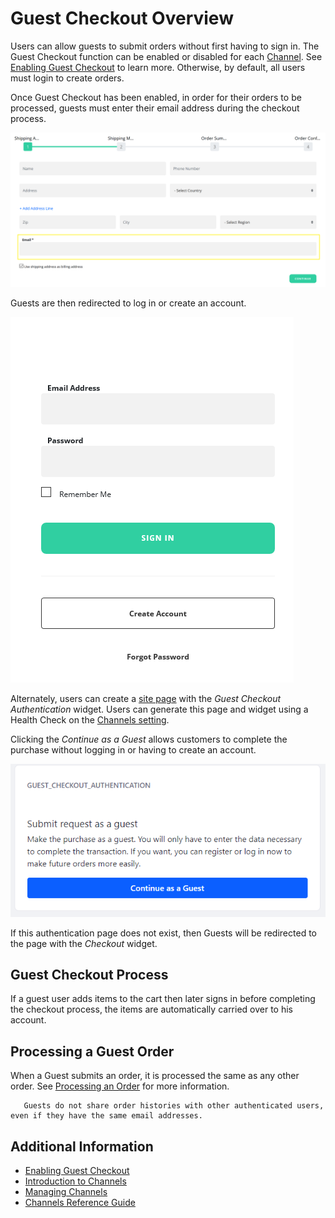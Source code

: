 # Guest Checkout Overview

Users can allow guests to submit orders without first having to sign in. The Guest Checkout function can be enabled or disabled for each [Channel](../managing-a-catalog/creating-and-managing-products/channels/introduction-to-channels.md). See [Enabling Guest Checkout](./enabling-guest-checkout.md) to learn more. Otherwise, by default, all users must login to create orders.

Once Guest Checkout has been enabled, in order for their orders to be processed, guests must enter their email address during the checkout process.

![Guest must enter their email address to proceed.](./guest-checkout-overview/images/01.png)

Guests are then redirected to log in or create an account.

![Guest must enter their email address to proceed.](./guest-checkout-overview/images/03.png)

Alternately, users can create a [site page](https://learn.liferay.com/dxp/7.x/en/site-building/creating_pages.html) with the _Guest Checkout Authentication_ widget. Users can generate this page and widget using a Health Check on the [Channels setting](../managing-a-catalog/creating-and-managing-products/channels/channels-reference-guide.md).

 Clicking the _Continue as a Guest_ allows customers to complete the purchase without logging in or having to create an account.

![Another option is Guest Checkout Authentication widget.](./guest-checkout-overview/images/02.png)

If this authentication page does not exist, then Guests will be redirected to the page with the _Checkout_ widget.

## Guest Checkout Process

If a guest user adds items to the cart then later signs in before completing the checkout process, the items are automatically carried over to his account.

## Processing a Guest Order

When a Guest submits an order, it is processed the same as any other order. See [Processing an Order](../orders-and-fulfillment/orders/processing-an-order.md) for more information.

```tip::
   Guests do not share order histories with other authenticated users, even if they have the same email addresses.
```

## Additional Information

* [Enabling Guest Checkout](./enabling-guest-checkout.md)
* [Introduction to Channels](../managing-a-catalog/creating-and-managing-products/channels/introduction-to-channels.md)
* [Managing Channels](../managing-a-catalog/creating-and-managing-products/channels/managing-channels.md)
* [Channels Reference Guide](../managing-a-catalog/creating-and-managing-products/channels/channels-reference-guide.md)
